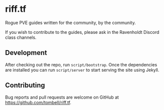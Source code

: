 # riff.tf

Rogue PVE guides written for the community, by the community.

If you wish to contribute to the guides, please ask in the Ravenholdt Discord
class channels.

## Development

After checking out the repo, run `script/bootstrap`. Once the dependencies are
installed you can run `script/server` to start serving the site using Jekyll.

## Contributing

Bug reports and pull requests are welcome on GitHub at
https://github.com/tombell/riff.tf.
